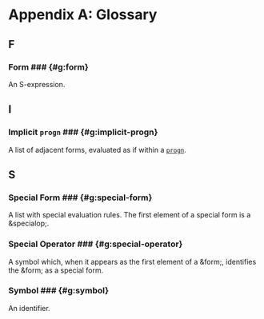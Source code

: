 # Appendix A: Glossary #

## F ##

### Form ### {#g:form}

An S-expression.

## I ##

### Implicit `progn` ### {#g:implicit-progn}

A list of adjacent forms, evaluated as if within a [`progn`](#op:progn).

## S ##

### Special Form ### {#g:special-form}

A list with special evaluation rules. The first element of a special form is a
&specialop;.

### Special Operator ### {#g:special-operator}

A symbol which, when it appears as the first element of a &form;, identifies the
&form; as a special form.

### Symbol ### {#g:symbol}

An identifier.
